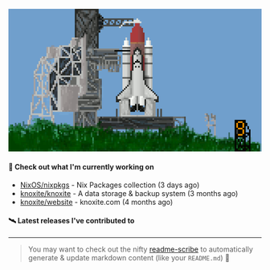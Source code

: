 ![](https://raw.githubusercontent.com/penguwin/penguwin/master/assets/shuttle.gif)

#### 🚀 Check out what I'm currently working on

- [NixOS/nixpkgs](https://github.com/NixOS/nixpkgs) - Nix Packages collection (3 days ago)
- [knoxite/knoxite](https://github.com/knoxite/knoxite) - A data storage &amp; backup system (3 months ago)
- [knoxite/website](https://github.com/knoxite/website) - knoxite.com (4 months ago)

#### 🛰️ Latest releases I've contributed to


---

> You may want to check out the nifty [readme-scribe](https://github.com/muesli/readme-scribe) to automatically generate & update markdown content (like your `README.md`) 🔭
